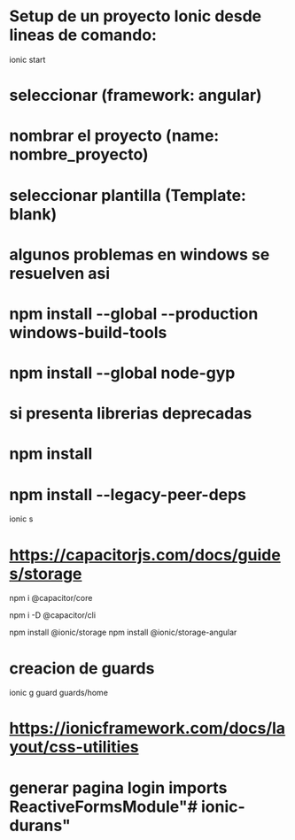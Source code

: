 # Setup de un proyecto Ionic desde lineas de comando:

ionic start

# seleccionar (framework: angular)
# nombrar el proyecto (name: nombre_proyecto)
# seleccionar plantilla (Template: blank)

# algunos problemas en windows se resuelven asi
# npm install --global --production windows-build-tools
# npm install --global node-gyp

# si presenta librerias deprecadas
# npm install
# npm install --legacy-peer-deps

ionic s

# https://capacitorjs.com/docs/guides/storage
npm i @capacitor/core

npm i -D @capacitor/cli

npm install @ionic/storage
npm install @ionic/storage-angular

# creacion de guards
ionic g guard guards/home

# https://ionicframework.com/docs/layout/css-utilities

# generar pagina login  imports ReactiveFormsModule"# ionic-durans" 
